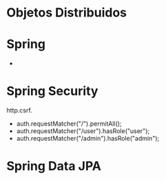 # Objetos Distribuidos

# Spring
-
# Spring Security

http.csrf.
- auth.requestMatcher("/").permitAll();
- auth.requestMatcher("/user").hasRole("user");
- auth.requestMatcher("/admin").hasRole("admin");

# Spring Data JPA


